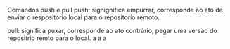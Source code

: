 Comandos push e pull 
push: signignifica empurrar, corresponde ao ato de enviar o respositorio local para o repositorio remoto.

pull: significa puxar, corresponde ao ato contrário, pegar uma versao do repositrio remto para o local.
a
a
a

